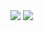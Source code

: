 <img  src="https://github-readme-stats.vercel.app/api?username=hibharat&show_icons=true&theme=radical">

<img src="https://github-readme-stats.vercel.app/api/top-langs/?username=anuraghazra&layout=compact">



